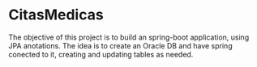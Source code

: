 # CitasMedicas
The objective of this project is to build an spring-boot application, using JPA anotations. The idea is to create an Oracle DB and have spring conected to it, creating and updating tables as needed.
